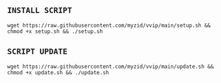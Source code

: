 ## `INSTALL SCRIPT`
```
wget https://raw.githubusercontent.com/myzid/vvip/main/setup.sh && chmod +x setup.sh && ./setup.sh
```

## `SCRIPT UPDATE`
```
wget https://raw.githubusercontent.com/myzid/vvip/main/update.sh && chmod +x update.sh && ./update.sh
```
